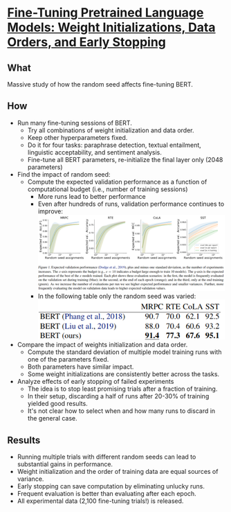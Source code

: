 # [Fine-Tuning Pretrained Language Models: Weight Initializations, Data Orders, and Early Stopping](https://arxiv.org/pdf/2002.06305v1)

## What

Massive study of how the random seed affects fine-tuning BERT.

## How

* Run many fine-tuning sessions of BERT.
  * Try all combinations of weight initialization and data order.
  * Keep other hyperparameters fixed.
  * Do it for four tasks: paraphrase detection, textual entailment, linguistic acceptability, and sentiment analysis.
  * Fine-tune all BERT parameters, re-initialize the final layer only (2048 parameters)
* Find the impact of random seed:
  * Compute the expected validation performance as a function of computational budget (i.e., number of training sessions)
    * More runs lead to better performance
    * Even after hundreds of runs, validation performance continues to improve:
      ![image-20200224111151078](_img/image-20200224111151078.png)
    * In the following table only the random seed was varied:
      ![image-20200224111440268](_img/image-20200224111440268.png)
* Compare the impact of weights initialization and data order.
  * Compute the standard deviation of multiple model training runs with one of the parameters fixed.
  * Both parameters have similar impact.
  * Some weight initializations are consistently better across the tasks.
* Analyze effects of early stopping of failed experiments
  * The idea is to stop least promising trials after a fraction of training.
  * In their setup, discarding a half of runs after 20-30% of training yielded good results.
  * It's not clear how to select when and how many runs to discard in the general case.

## Results

* Running multiple trials with different random seeds can lead to substantial gains in performance.
* Weight initialization and the order of training data are equal sources of variance.
* Early stopping can save computation by eliminating unlucky runs.
* Frequent evaluation is better than evaluating after each epoch.
* All experimental data (2,100 fine-tuning trials!) is released.

